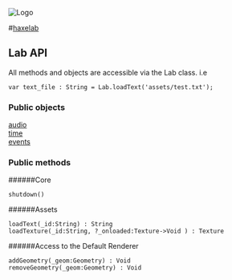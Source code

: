 
![Logo](http://underscorediscovery.com/sven/images/logo.png)

#[haxelab](../index.html)
## Lab API

All methods and objects are accessible via the Lab class. i.e

`var text_file : String = Lab.loadText('assets/test.txt');`   

### Public objects

[audio](lab.audio.html)   
[time](lab.time.html)   
[events](lab.events.html)   

### Public methods

######Core

`shutdown()`

######Assets

`loadText(_id:String) : String`   
`loadTexture(_id:String, ?_onloaded:Texture->Void ) : Texture `   

######Access to the Default Renderer

`addGeometry(_geom:Geometry) : Void`   
`removeGeometry(_geom:Geometry) : Void`   

&nbsp;
&nbsp;
&nbsp;


